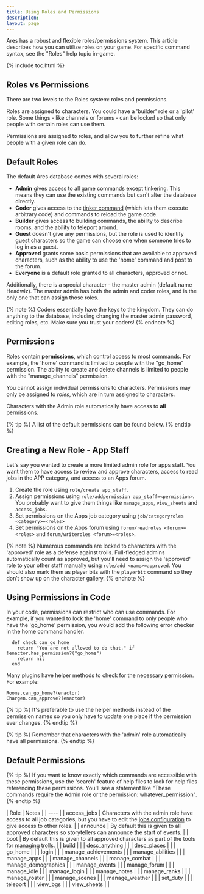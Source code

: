 ```yaml
---
title: Using Roles and Permissions
description: 
layout: page
---
```


Ares has a robust and flexible roles/permissions system.  This article describes how you can utilize roles on your game. For specific command syntax, see the "Roles" help topic in-game.

{% include toc.html %}

## Roles vs Permissions

There are two levels to the Roles system:  roles and permissions.

Roles are assigned to characters.  You could have a 'builder' role or a 'pilot' role.  Some things - like channels or forums - can be locked so that only people with certain roles can use them.

Permissions are assigned to roles, and allow you to further refine what people with a given role can do.  

## Default Roles

The default Ares database comes with several roles:

* **Admin** gives access to all game commands except tinkering.  This means they can use the existing commands but can't alter the database directly.
* **Coder** gives access to the [tinker command](/tutorials/code/tinker.html) (which lets them execute arbitrary code) and commands to reload the game code.
* **Builder** gives access to building commands, the ability to describe rooms, and the ability to teleport around.
* **Guest** doesn't give any permissions, but the role is used to identify guest characters so the game can choose one when someone tries to log in as a guest.
* **Approved** grants some basic permissions that are available to approved characters, such as the ability to use the 'home' command and post to the forum.
* **Everyone** is a default role granted to all characters, approved or not.

Additionally, there is a special character - the master admin (default name Headwiz).  The master admin has both the admin and coder roles, and is the only one that can assign those roles.

{% note %} 
Coders essentially have the keys to the kingdom.  They can do anything to the database, including changing the master admin password, editing roles, etc.  Make sure you trust your coders!
{% endnote %}

## Permissions

Roles contain **permissions**, which control access to most commands.  For example, the 'home' command is limited to people with the "go_home" permission.  The ability to create and delete channels is limited to people with the "manage_channels" permission.   

You cannot assign individual permissions to characters.  Permissions may only be assigned to *roles*, which are in turn assigned to characters.

Characters with the Admin role automatically have access to **all** permissions.

{% tip %} 
A list of the default permissions can be found below.
{% endtip %}

## Creating a New Role - App Staff

Let's say you wanted to create a more limited admin role for apps staff.  You want them to have access to review and approve characters, access to read jobs in the APP category, and access to an Apps forum.

1. Create the role using `role/create app_staff`.
2. Assign permissions using `role/addpermission app_staff=<permission>`.   You probably want to give them things like `manage_apps`, `view_sheets` and `access_jobs`.
3. Set permissions on the Apps job category using `job/categoryroles <category>=<roles>`
4. Set permissions on the Apps forum using `forum/readroles <forum>=<roles>` and `forum/writeroles <forum>=<roles>`.

{% note %} 
Numerous commands are locked to characters with the 'approved' role as a defense against trolls. Full-fledged admins automatically count as approved, but you'll need to assign the 'approved' role to your other staff manually using `role/add <name>=approved`.  You should also mark them as player bits with the `playerbit` command so they don’t show up on the character gallery.
{% endnote %}
  
## Using Permissions in Code

In your code, permissions can restrict who can use commands.  For example, if you wanted to lock the 'home' command to only people who have the 'go_home' permission, you would add the following error checker in the home command handler.

      def check_can_go_home
        return "You are not allowed to do that." if !enactor.has_permission?("go_home")
        return nil
      end

Many plugins have helper methods to check for the necessary permission.  For example:

    Rooms.can_go_home?(enactor)
    Chargen.can_approve?(enactor)

{% tip %} 
It's preferable to use the helper methods instead of the permission names so you only have to update one place if the permission ever changes.
{% endtip %}

{% tip %} 
Remember that characters with the 'admin' role automatically have all permissions.
{% endtip %}

## Default Permissions

{% tip %} 
If you want to know exactly which commands are accessible with these permissions, use the 'search' feature of help files to look for help files referencing these permissions.  You'll see a statement like  "These commands require the Admin role or the permission: whatever_permission".
{% endtip %}

| Role | Notes |
| ---- |
| access_jobs | Characters with the admin role have access to all job categories, but you have to edit the [jobs configuration](/tutorials/config/jobs.html) to give access to other roles. |
| announce | By default this is given to all approved characters so storytellers can announce the start of events. |
| boot | By default this is given to all approved characters as part of the tools for [managing trolls](/tutorials/manage/trolls.html). |
| build | |
| desc_anything | |
| desc_places | | 
| go_home | |
| login | |
| manage_achievements | |
| manage_abilities | |
| manage_apps | |
| manage_channels | |
| manage_combat | |
| manage_demographics | |
| manage_events | |
| manage_forum | |
| manage_idle | |
| manage_login | |
| manage_notes | |
| manage_ranks | |
| manage_roster | |
| manage_scenes | |
| manage_weather | |
| set_duty | |
| teleport | |
| view_bgs | |
| view_sheets | |

